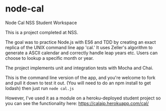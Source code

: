 # node-cal
Node Cal NSS Student Workspace

This is a project completed at NSS.

The goal was to practice Node.js with ES6 and TDD by creating an exact replica of the UNIX command line app 'cal.'
It uses Zeller's algorithm to generate a ASCII calendar and correctly handle leap years etc. Users can choose to lookup a specific month or year.

The project implements unit and integration tests with Mocha and Chai.

This is the command line version of the app, and you're welcome to fork and pull it down to test it out. 
(You will need to do an npm install to get lodash) then just run `node cal.js`

However, I've used it as a module on a heroku-deployed student project so you can see the functionality here: 
https://calajp.herokuapp.com/cal/ 


